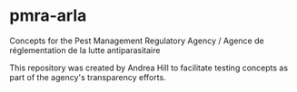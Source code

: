 # pmra-arla
Concepts for the Pest Management Regulatory Agency / Agence de réglementation de la lutte antiparasitaire

This repository was created by Andrea Hill to facilitate testing concepts as part of the agency's transparency efforts. 
